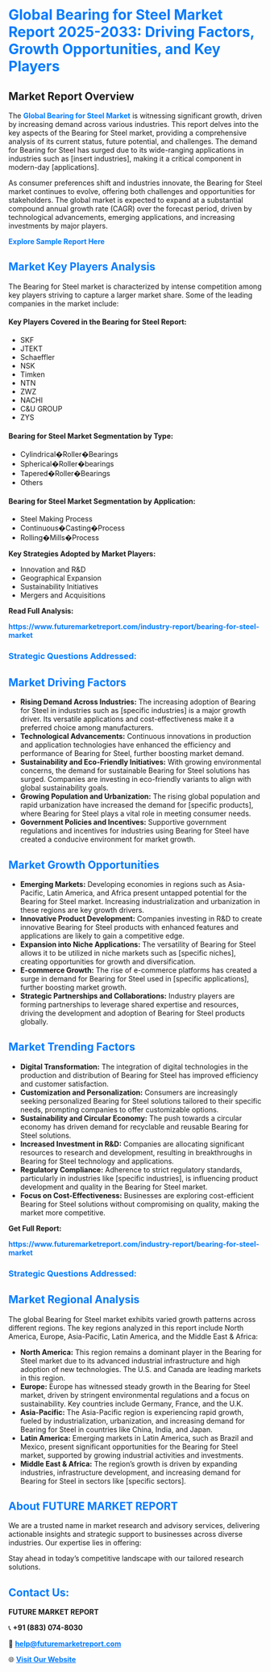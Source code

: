 <h1 style="color: #007BFF;">Global Bearing for Steel Market Report 2025-2033: Driving Factors, Growth Opportunities, and Key Players</h1>

<section id="overview">
<h2>Market Report Overview</h2>
<p>The <a href="https://www.futuremarketreport.com/industry-report/bearing-for-steel-market" style="color: #007BFF; text-decoration: none;"><strong>Global Bearing for Steel Market</strong></a> is witnessing significant growth, driven by increasing demand across various industries. This report delves into the key aspects of the Bearing for Steel market, providing a comprehensive analysis of its current status, future potential, and challenges. The demand for Bearing for Steel has surged due to its wide-ranging applications in industries such as [insert industries], making it a critical component in modern-day [applications].</p>
<p>As consumer preferences shift and industries innovate, the Bearing for Steel market continues to evolve, offering both challenges and opportunities for stakeholders. The global market is expected to expand at a substantial compound annual growth rate (CAGR) over the forecast period, driven by technological advancements, emerging applications, and increasing investments by major players.</p>
</section>

<section id="overview">
<p><a href="https://www.futuremarketreport.com/request-sample/reportId=97018" style="color: #007BFF; text-decoration: none;"><strong>Explore Sample Report Here</strong></a></p>
</section>

<section id="key-players">
<h2 style="color: #007BFF;">Market Key Players Analysis</h2>
<p>The Bearing for Steel market is characterized by intense competition among key players striving to capture a larger market share. Some of the leading companies in the market include:</p>
<h4>Key Players Covered in the Bearing for Steel Report:</h4>
<ul><li>SKF</li><li>JTEKT</li><li>Schaeffler</li><li>NSK</li><li>Timken</li><li>NTN</li><li>ZWZ</li><li>NACHI</li><li>C&amp;U GROUP</li><li>ZYS</li></ul>
<h4>Bearing for Steel Market Segmentation by Type:</h4>
<ul><li>Cylindrical�Roller�Bearings</li><li>Spherical�Roller�bearings</li><li>Tapered�Roller�Bearings</li><li>Others</li></ul>

<h4>Bearing for Steel Market Segmentation by Application:</h4>
<ul><li>Steel Making Process</li><li>Continuous�Casting�Process</li><li>Rolling�Mills�Process</li></ul>
<p><strong>Key Strategies Adopted by Market Players:</strong></p>
<ul>
<li>Innovation and R&D</li>
<li>Geographical Expansion</li>
<li>Sustainability Initiatives</li>
<li>Mergers and Acquisitions</li>
</ul>
</section>

<section>
<p><strong>Read Full Analysis: </strong></p><a href="https://www.futuremarketreport.com/industry-report/bearing-for-steel-market" style="color: #007BFF; text-decoration: none;"><strong>https://www.futuremarketreport.com/industry-report/bearing-for-steel-market</strong></a>
<h3 style="color: #007BFF;">Strategic Questions Addressed:</h3>
</section>

<section id="driving-factors">
<h2 style="color: #007BFF;">Market Driving Factors</h2>
<ul>
<li><strong>Rising Demand Across Industries:</strong> The increasing adoption of Bearing for Steel in industries such as [specific industries] is a major growth driver. Its versatile applications and cost-effectiveness make it a preferred choice among manufacturers.</li>
<li><strong>Technological Advancements:</strong> Continuous innovations in production and application technologies have enhanced the efficiency and performance of Bearing for Steel, further boosting market demand.</li>
<li><strong>Sustainability and Eco-Friendly Initiatives:</strong> With growing environmental concerns, the demand for sustainable Bearing for Steel solutions has surged. Companies are investing in eco-friendly variants to align with global sustainability goals.</li>
<li><strong>Growing Population and Urbanization:</strong> The rising global population and rapid urbanization have increased the demand for [specific products], where Bearing for Steel plays a vital role in meeting consumer needs.</li>
<li><strong>Government Policies and Incentives:</strong> Supportive government regulations and incentives for industries using Bearing for Steel have created a conducive environment for market growth.</li>
</ul>
</section>

<section id="growth-opportunities">
<h2 style="color: #007BFF;">Market Growth Opportunities</h2>
<ul>
<li><strong>Emerging Markets:</strong> Developing economies in regions such as Asia-Pacific, Latin America, and Africa present untapped potential for the Bearing for Steel market. Increasing industrialization and urbanization in these regions are key growth drivers.</li>
<li><strong>Innovative Product Development:</strong> Companies investing in R&D to create innovative Bearing for Steel products with enhanced features and applications are likely to gain a competitive edge.</li>
<li><strong>Expansion into Niche Applications:</strong> The versatility of Bearing for Steel allows it to be utilized in niche markets such as [specific niches], creating opportunities for growth and diversification.</li>
<li><strong>E-commerce Growth:</strong> The rise of e-commerce platforms has created a surge in demand for Bearing for Steel used in [specific applications], further boosting market growth.</li>
<li><strong>Strategic Partnerships and Collaborations:</strong> Industry players are forming partnerships to leverage shared expertise and resources, driving the development and adoption of Bearing for Steel products globally.</li>
</ul>
</section>

<section id="trending-factors">
<h2 style="color: #007BFF;">Market Trending Factors</h2>
<ul>
<li><strong>Digital Transformation:</strong> The integration of digital technologies in the production and distribution of Bearing for Steel has improved efficiency and customer satisfaction.</li>
<li><strong>Customization and Personalization:</strong> Consumers are increasingly seeking personalized Bearing for Steel solutions tailored to their specific needs, prompting companies to offer customizable options.</li>
<li><strong>Sustainability and Circular Economy:</strong> The push towards a circular economy has driven demand for recyclable and reusable Bearing for Steel solutions.</li>
<li><strong>Increased Investment in R&D:</strong> Companies are allocating significant resources to research and development, resulting in breakthroughs in Bearing for Steel technology and applications.</li>
<li><strong>Regulatory Compliance:</strong> Adherence to strict regulatory standards, particularly in industries like [specific industries], is influencing product development and quality in the Bearing for Steel market.</li>
<li><strong>Focus on Cost-Effectiveness:</strong> Businesses are exploring cost-efficient Bearing for Steel solutions without compromising on quality, making the market more competitive.</li>
</ul>
</section>

<section>
<p><strong>Get Full Report: </strong></p><a href="https://www.futuremarketreport.com/industry-report/bearing-for-steel-market" style="color: #007BFF; text-decoration: none;"><strong>https://www.futuremarketreport.com/industry-report/bearing-for-steel-market</strong></a>
<h3 style="color: #007BFF;">Strategic Questions Addressed:</h3>
</section>


<section id="regional-analysis">
<h2 style="color: #007BFF;">Market Regional Analysis</h2>
<p>The global Bearing for Steel market exhibits varied growth patterns across different regions. The key regions analyzed in this report include North America, Europe, Asia-Pacific, Latin America, and the Middle East & Africa:</p>
<ul>
<li><strong>North America:</strong> This region remains a dominant player in the Bearing for Steel market due to its advanced industrial infrastructure and high adoption of new technologies. The U.S. and Canada are leading markets in this region.</li>
<li><strong>Europe:</strong> Europe has witnessed steady growth in the Bearing for Steel market, driven by stringent environmental regulations and a focus on sustainability. Key countries include Germany, France, and the U.K.</li>
<li><strong>Asia-Pacific:</strong> The Asia-Pacific region is experiencing rapid growth, fueled by industrialization, urbanization, and increasing demand for Bearing for Steel in countries like China, India, and Japan.</li>
<li><strong>Latin America:</strong> Emerging markets in Latin America, such as Brazil and Mexico, present significant opportunities for the Bearing for Steel market, supported by growing industrial activities and investments.</li>
<li><strong>Middle East & Africa:</strong> The region’s growth is driven by expanding industries, infrastructure development, and increasing demand for Bearing for Steel in sectors like [specific sectors].</li>
</ul>
</section>

<footer>
<h2 style="color: #007BFF;">About FUTURE MARKET REPORT</h2>
<p>We are a trusted name in market research and advisory services, delivering actionable insights and strategic support to businesses across diverse industries. Our expertise lies in offering:</p>

<p>Stay ahead in today’s competitive landscape with our tailored research solutions.</p>

<h2 style="color: #007BFF;">Contact Us:</h2>
<p><strong>FUTURE MARKET REPORT</strong></p>
<p>📞 <strong>+91 (883) 074-8030</strong></p>
<p>📧 <strong><a href="mailto:help@futuremarketreport.com" style="color: #007BFF;">help@futuremarketreport.com</a></strong></p>
<p>🌐 <strong><a href="https://www.futuremarketreport.com/" style="color: #007BFF;">Visit Our Website</a></strong></p>
</footer>
